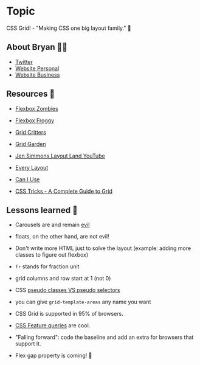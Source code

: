 # Topic

CSS Grid! - "Making CSS one big layout family." 🎉

## About Bryan 👨‍💻
* [Twitter](https://twitter.com/brob)
* [Website Personal](https://bryanlrobinson.com/)
* [Website Business](https://codecontemporary.com/)

## Resources 📕

* [Flexbox Zombies](https://mastery.games/flexboxzombies/?d=d0e3f5c4-9ffb-4242-b3ae-c9496cdd5500R)

* [Flexbox Froggy](https://flexboxfroggy.com/)

* [Grid Critters](https://gridcritters.com/)

* [Grid Garden](https://cssgridgarden.com/)

* [Jen Simmons Layout Land YouTube](https://www.youtube.com/channel/UC7TizprGknbDalbHplROtag)

* [Every Layout](https://every-layout.dev/)

* [Can I Use](https://caniuse.com/)

* [CSS Tricks - A Complete Guide to Grid](https://css-tricks.com/snippets/css/complete-guide-grid/)


## Lessons learned 🤔

* Carousels are and remain [evil](http://shouldiuseacarousel.com/)

* floats, on the other hand, are not evil!

* Don't write more HTML just to solve the layout (example: adding more classes to figure out flexbox)

* `fr` stands for fraction unit

* grid columns and row start at 1 (not 0)

* CSS [pseudo classes VS pseudo selectors](https://www.smashingmagazine.com/2016/05/an-ultimate-guide-to-css-pseudo-classes-and-pseudo-elements/)

* you can give `grid-template-areas` any name you want

* CSS Grid is supported in 95% of browsers.

* [CSS Feature queries](https://hacks.mozilla.org/2016/08/using-feature-queries-in-css/) are cool.

* "Falling forward": code the baseline and add an extra for browsers that support it.

* Flex gap property is coming! 🎉